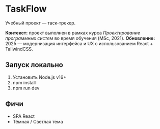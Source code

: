 # TaskFlow
Учебный проект — таск-трекер.

**Контекст:** проект выполнен в рамках курса *Проектирование программных систем* во время обучения (MSc, 2021).
**Обновление:** 2025 — модернизация интерфейса и UX с использованием React + TailwindCSS.

## Запуск локально
1. Установить Node.js v16+
2. npm install
3. npm run dev

## Фичи
- SPA React
- Тёмная / Светлая тема
